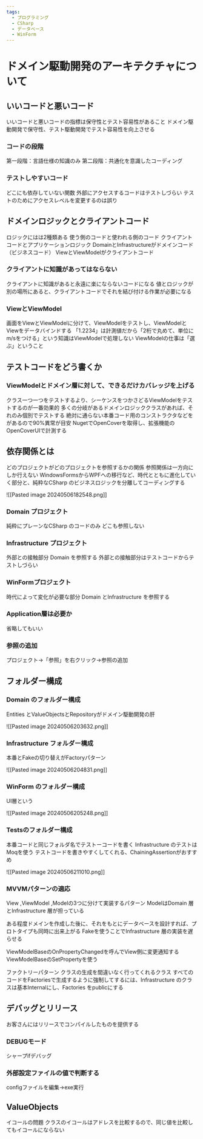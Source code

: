 ```yaml
---
tags:
  - プログラミング
  - CSharp
  - データベース
  - WinForm
---
```

# ドメイン駆動開発のアーキテクチャについて

## いいコードと悪いコード

いいコードと悪いコードの指標は保守性とテスト容易性があること
ドメイン駆動開発で保守性、テスト駆動開発でテスト容易性を向上させる

### コードの段階

第一段階：言語仕様の知識のみ
第二段階：共通化を意識したコーディング

### テストしやすいコード 

どこにも依存していない関数
外部にアクセスするコードはテストしづらい
テストのためにアクセスレベルを変更するのは誤り

## ドメインロジックとクライアントコード

ロジックにはは2種類ある
使う側のコードと使われる側のコード
クライアントコードとアプリケーションロジック
DomainとInfrastructureがドメインコード（ビジネスコード）
ViewとViewModelがクライアントコード

### クライアントに知識があってはならない

クライアントに知識があると永遠に楽にならないコードになる
値とロジックが別の場所にあると、クライアントコードでそれを結び付ける作業が必要になる

### ViewとViewModel

画面をViewとViewModelに分けて、ViewModelをテストし、ViewModelとViewをデータバインドする
「1.2234」は計測値だから「2桁で丸めて、単位にm/sをつける」という知識はViewModelで処理しない
ViewModelの仕事は「選ぶ」ということ

## テストコードをどう書くか

### ViewModelとドメイン層に対して、できるだけカバレッジを上げる

クラス一つ一つをテストするより、シーケンスをつかさどるViewModelをテストするのが一番効果的
多くの分岐があるドメインロジッククラスがあれば、それのみ個別でテストする
絶対に通らない本番コード用のコンストラクタなどをがあるので90%異常が目安
NugetでOpenCoverを取得し、拡張機能のOpenCoverUIで計測する

## 依存関係とは

どのプロジェクトがどのプロジェクトを参照するかの関係 
参照関係は一方向にしか行えない
WindowsFormsからWPFへの移行など、時代とともに進化していく部分と、純粋なCSharp のビジネスロジックを分離してコーディングする

![[Pasted image 20240506182548.png]]

### Domain プロジェクト 

純粋にプレーンなCSharp のコードのみ
どこも参照しない

### Infrastructure プロジェクト

外部との接触部分
Domain を参照する
外部との接触部分はテストコードからテストしづらい

### WinFormプロジェクト

時代によって変化が必要な部分 
Domain とInfrastructure を参照する

### Application層は必要か

省略してもいい

### 参照の追加

プロジェクト→「参照」を右クリック→参照の追加

## フォルダー構成

### Domain のフォルダー構成 

Entities とValueObjectsとRepositoryがドメイン駆動開発の肝

![[Pasted image 20240506203632.png]]

### Infrastructure フォルダー構成

本番とFakeの切り替えがFactoryパターン

![[Pasted image 20240506204831.png]]

### WinForm のフォルダー構成 

UI層という

![[Pasted image 20240506205248.png]]

### Testsのフォルダー構成 

本番コードと同じフォルダ名でテストーコードを書く
Infrastructure のテストはMoqを使う
テストコードを書きやすくしてくれる、ChainingAssertionがおすすめ

![[Pasted image 20240506211010.png]]
### MVVMパターンの適応

View ,ViewModel ,Modelの3つに分けて実装するパターン 
ModelはDomain 層とInfrastructure 層が担っている

ある程度ドメインを作成した後に、それをもとにデータベースを設計すれば、プロトタイプも同時に出来上がる
Fakeを使うことでInfrastructure 層の実装を遅らせる

ViewModelBaseのOnPropertyChangedを呼んでView側に変更通知する
ViewModelBaseのSetPropertyを使う

ファクトリーパターン
クラスの生成を間違いなく行ってくれるクラス
すべてのコードをFactoriesで生成するように強制してするには、Infrastructure のクラスは基本Internalにし、Factories をpublicにする

## デバッグとリリース

お客さんにはリリースでコンパイルしたものを提供する

### DEBUGモード

シャープifデバッグ 

### 外部設定ファイルの値で判断する

configファイルを編集→exe実行

## ValueObjects 

イコールの問題
クラスのイコールはアドレスを比較するので、同じ値を比較してもイコールにならない